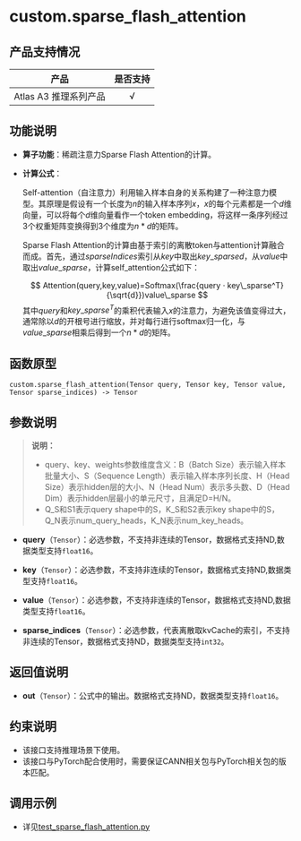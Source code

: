# custom.sparse\_flash\_attention<a name="ZH-CN_TOPIC_0000001979260729"></a>

## 产品支持情况 <a name="zh-cn_topic_0000001832267082_section14441124184110"></a>
| 产品                                                         | 是否支持 |
| ------------------------------------------------------------ | :------: |
|<term>Atlas A3 推理系列产品</term>   | √  |

## 功能说明<a name="zh-cn_topic_0000001832267082_section14441124184110"></a>

-   **算子功能**：稀疏注意力Sparse Flash Attention的计算。

-   **计算公式**：

    Self-attention（自注意力）利用输入样本自身的关系构建了一种注意力模型。其原理是假设有一个长度为$n$的输入样本序列$x$，$x$的每个元素都是一个$d$维向量，可以将每个$d$维向量看作一个token embedding，将这样一条序列经过3个权重矩阵变换得到3个维度为$n*d$的矩阵。

    Sparse Flash Attention的计算由基于索引的离散token与attention计算融合而成。首先，通过$sparseIndices$索引从$key$中取出$key\_sparsed$，从$value$中取出$value\_sparse$，计算self_attention公式如下：

    $$ 
      Attention(query,key,value)=Softmax(\frac{query · key\_sparse^T}{\sqrt{d}})value\_sparse
    $$
    其中$query$和$key\_sparse^T$的乘积代表输入$x$的注意力，为避免该值变得过大，通常除以$d$的开根号进行缩放，并对每行进行softmax归一化，与$value\_sparse$相乘后得到一个$n*d$的矩阵。


## 函数原型<a name="zh-cn_topic_0000001832267082_section45077510411"></a>

```
custom.sparse_flash_attention(Tensor query, Tensor key, Tensor value, Tensor sparse_indices) -> Tensor
```

## 参数说明<a name="zh-cn_topic_0000001832267082_section112637109429"></a>

>**说明：**<br> 
>- query、key、weights参数维度含义：B（Batch Size）表示输入样本批量大小、S（Sequence Length）表示输入样本序列长度、H（Head Size）表示hidden层的大小、N（Head Num）表示多头数、D（Head Dim）表示hidden层最小的单元尺寸，且满足D=H/N。
>- Q_S和S1表示query shape中的S，K_S和S2表示key shape中的S，Q_N表示num\_query\_heads，K_N表示num\_key\_heads。
-   **query**（`Tensor`）：必选参数，不支持非连续的Tensor，数据格式支持ND,数据类型支持`float16`。 
-   **key**（`Tensor`）：必选参数，不支持非连续的Tensor，数据格式支持ND,数据类型支持`float16`。

-   **value**（`Tensor`）：必选参数，不支持非连续的Tensor，数据格式支持ND,数据类型支持`float16`。
    
-   **sparse\_indices**（`Tensor`）：必选参数，代表离散取kvCache的索引，不支持非连续的Tensor，数据格式支持ND，数据类型支持`int32`。

## 返回值说明<a name="zh-cn_topic_0000001832267082_section22231435517"></a>

-   **out**（`Tensor`）：公式中的输出。数据格式支持ND，数据类型支持`float16`。

## 约束说明<a name="zh-cn_topic_0000001832267082_section12345537164214"></a>

-   该接口支持推理场景下使用。
-   该接口与PyTorch配合使用时，需要保证CANN相关包与PyTorch相关包的版本匹配。

## 调用示例<a name="zh-cn_topic_0000001832267082_section14459801435"></a>

-   详见[test_sparse_flash_attention.py](../examples/test_sparse_flash_attention.py)